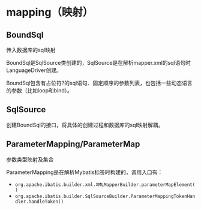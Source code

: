 mapping（映射）
=======================
BoundSql
---------------
传入数据库的sql映射

BoundSql是SqlSource类创建的，SqlSource是在解析mapper.xml的sql语句时LanguageDriver创建。

BoundSql包含有占位符?的sql语句、固定顺序的参数列表，也包括一些动态语言的参数（比如loop和bind）。


SqlSource
------------------
创建BoundSql的接口，将具体的创建过程和数据库的sql映射解耦。

ParameterMapping/ParameterMap
--------------
参数类型映射及集合

ParameterMapping是在解析Mybatis标签时构建的，调用入口有：
- `org.apache.ibatis.builder.xml.XMLMapperBuilder.parameterMapElement()`
- `org.apache.ibatis.builder.SqlSourceBuilder.ParameterMappingTokenHandler.handleToken()` 

